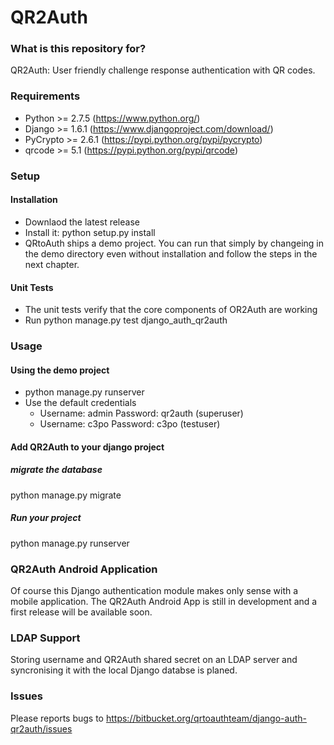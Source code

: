 # QR2Auth #


### What is this repository for? ###
QR2Auth: User friendly challenge response authentication with QR codes.


### Requirements ###
* Python >= 2.7.5      (https://www.python.org/)
* Django >= 1.6.1      (https://www.djangoproject.com/download/)
* PyCrypto >= 2.6.1    (https://pypi.python.org/pypi/pycrypto)
* qrcode >= 5.1        (https://pypi.python.org/pypi/qrcode)


### Setup ###
#### Installation ####
* Downlaod the latest release
* Install it: python setup.py install
* QRtoAuth ships a demo project. You can run that simply by changeing in the demo directory even without installation and follow the steps in the next chapter.

#### Unit Tests ####
* The unit tests verify that the core components of OR2Auth are working
* Run python manage.py test django\_auth\_qr2auth


### Usage ###
#### Using the demo project ####
* python manage.py runserver
* Use the default credentials
    * Username: admin Password: qr2auth (superuser)
    * Username: c3po Password: c3po     (testuser)

#### Add QR2Auth to your django project ####
##### migrate the database #####
python manage.py migrate

##### Run your project #####
python manage.py runserver


### QR2Auth Android Application ###
Of course this Django authentication module makes only sense with a mobile application.
The QR2Auth Android App is still in development and a first release will be available soon.


### LDAP Support ###
Storing username and QR2Auth shared secret on an LDAP server and syncronising it with the local Django databse is
planed.


### Issues ###
Please reports bugs to https://bitbucket.org/qrtoauthteam/django-auth-qr2auth/issues
